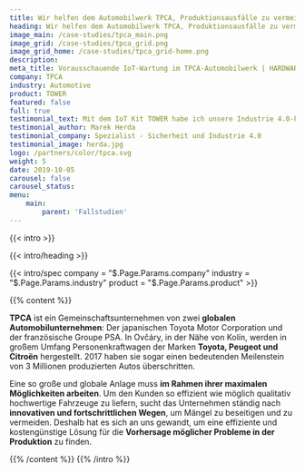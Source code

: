 ```yaml
---
title: Wir helfen dem Automobilwerk TPCA, Produktionsausfälle zu vermeiden 
heading: Wir helfen dem Automobilwerk TPCA, Produktionsausfälle zu vermeiden 
image_main: /case-studies/tpca_main.png 
image_grid: /case-studies/tpca_grid.png 
image_grid_home: /case-studies/tpca_grid-home.png 
description: 
meta_title: Vorausschauende IoT-Wartung im TPCA-Automobilwerk | HARDWARIO Fallstudie 
company: TPCA 
industry: Automotive 
product: TOWER 
featured: false 
full: true
testimonial_text: Mit dem IoT Kit TOWER habe ich unsere Industrie 4.0-Piloten in nur wenigen Tagen eingerichtet und uns Zeit und Geld gespart. 
testimonial_author: Marek Herda 
testimonial_company: Spezialist - Sicherheit und Industrie 4.0 
testimonial_image: herda.jpg 
logo: /partners/color/tpca.svg 
weight: 5 
date: 2019-10-05 
carousel: false
carousel_status: 
menu:
    main: 
        parent: 'Fallstudien'
---
```


{{< intro >}}

{{< intro/heading >}}

{{< intro/spec company = "$.Page.Params.company" industry = "$.Page.Params.industry" product = "$.Page.Params.product" >}}

{{% content %}}

**TPCA** ist ein Gemeinschaftsunternehmen von zwei **globalen Automobilunternehmen**: Der japanischen Toyota Motor Corporation und der französische Groupe PSA. In Ovčáry, in der Nähe von Kolín, werden in großem Umfang Personenkraftwagen der Marken **Toyota, Peugeot und Citroën** hergestellt. 2017 haben sie sogar einen bedeutenden Meilenstein von 3 Millionen produzierten Autos überschritten.

Eine so große und globale Anlage muss **im Rahmen ihrer maximalen Möglichkeiten arbeiten**. Um den Kunden so effizient wie möglich qualitativ hochwertige Fahrzeuge zu liefern, sucht das Unternehmen ständig nach **innovativen und fortschrittlichen Wegen**, um Mängel zu beseitigen und zu vermeiden. Deshalb hat es sich an uns gewandt, um eine effiziente und kostengünstige Lösung für die **Vorhersage möglicher Probleme in der Produktion** zu finden.

{{% /content %}} {{% /intro %}}
